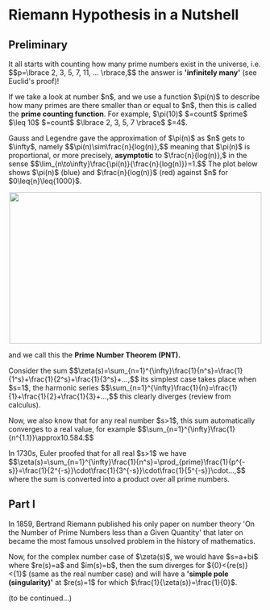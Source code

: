 <h1>Riemann Hypothesis in a Nutshell</h1>
<h2>Preliminary</h2>
It all starts with counting how many prime numbers exist in the universe, i.e. $$p=\lbrace 2, 3, 5, 7, 11, ... \rbrace,$$
the answer is <strong>'infinitely many'</strong> (see Euclid's proof)!
<P/>
If we take a look at number $n$, and we use a function $\pi(n)$ to describe how many primes are there smaller than or equal to $n$, then this is called the <strong>prime counting function</strong>. For example, $\pi(10)$ $=count$ $prime$ $\leq 10$ $=count$ $\lbrace 2, 3, 5, 7 \rbrace$ $=4$.
<P/>
Gauss and Legendre gave the approximation of $\pi(n)$ as $n$ gets to $\infty$, namely 
$$\pi(n)\sim\frac{n}{log(n)},$$
meaning that $\pi(n)$ is proportional, or more precisely, <strong>asymptotic</strong> to $\frac{n}{log(n)},$
in the sense
$$\lim_{n\to\infty}\frac{\pi(n)}{\frac{n}{log(n)}}=1.$$
The plot below shows $\pi(n)$ (blue) and $\frac{n}{log(n)}$ (red) against $n$ for $0\leq{n}\leq{1000}$.
<p align="center"><img src= "https://user-images.githubusercontent.com/66701331/183235741-25934d76-cb71-48b8-aca9-6998e33cfc69.png" width="500" height="300"> <p/>
and we call this the <strong>Prime Number Theorem (PNT).</strong>
<P/>
Consider the sum 
$$\zeta(s)=\sum_{n=1}^{\infty}\frac{1}{n^s}=\frac{1}{1^s}+\frac{1}{2^s}+\frac{1}{3^s}+...,$$
its simplest case takes place when $s=1$, the harmonic series
$$\sum_{n=1}^{\infty}\frac{1}{n}=\frac{1}{1}+\frac{1}{2}+\frac{1}{3}+...,$$
this clearly diverges (review from calculus).
<P/>
Now, we also know that for any real number $s>1$, this sum automatically converges to a real value, for example
$$\sum_{n=1}^{\infty}\frac{1}{n^{1.1}}\approx10.584.$$
<P/>
In 1730s, Euler proofed that for all real $s>1$ we have
$$\zeta(s)=\sum_{n=1}^{\infty}\frac{1}{n^s}=\prod_{prime}\frac{1}{p^{-s}}=\frac{1}{2^{-s}}\cdot\frac{1}{3^{-s}}\cdot\frac{1}{5^{-s}}\cdot...,$$
where the sum is converted into a product over all prime numbers.
<h2>Part I</h2>
In 1859, Bertrand Riemann published his only paper on number theory 'On the Number of Prime Numbers less than a Given Quantity' that later on became the most famous unsolved problem in the history of mathematics.
<p/>
Now, for the complex number case of $\zeta(s)$, we would have $s=a+bi$ where $re(s)=a$ and $im(s)=b$, then the sum diverges for ${0}<{re(s)}<{1}$ (same as the real number case) and will have a <strong>'simple pole (singularity)'</strong> at $re(s)=1$ for which $\frac{1}{\zeta(s)}=\frac{1}{0}$.
<P/>
(to be continued...)
